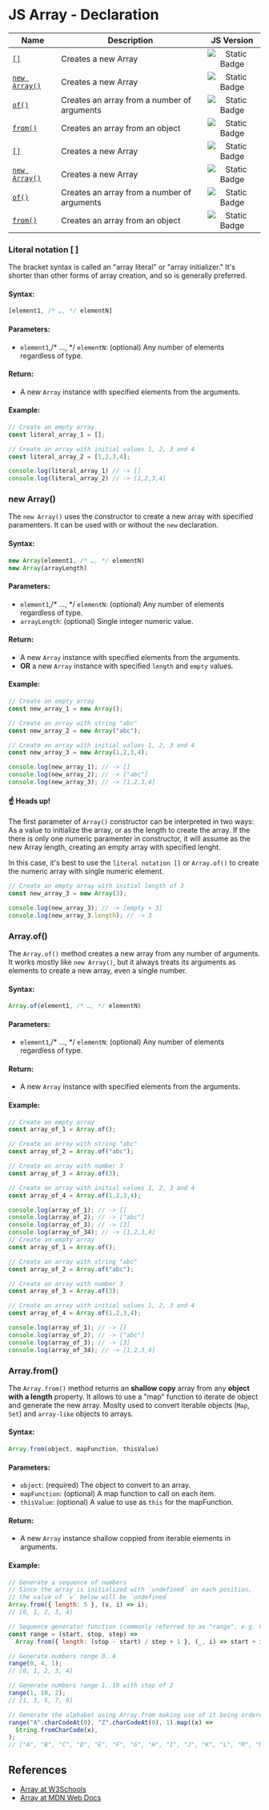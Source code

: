 # JS Array - Declaration

| Name | Description | JS Version |
| - | - | :-: |
| [`[]`](/javascript-references/array/array-declaration.md#literal-notation--) | Creates a new Array | ![Static Badge](https://img.shields.io/badge/ES1%20(1997)-f5f5f5) |
| [`new Array()`](/javascript-references/array/array-declaration.md#new-array) | Creates a new Array | ![Static Badge](https://img.shields.io/badge/ES1%20(1997)-f5f5f5) |
| [`of()`](/javascript-references/array/array-declaration.md#arrayof) | Creates an array from a number of arguments | ![Static Badge](https://img.shields.io/badge/ES6%20(2015)-f5f5f5) |
| [`from()`](/javascript-references/array/array-declaration.md#arrayfrom) | Creates an array from an object | ![Static Badge](https://img.shields.io/badge/ES6%20(2015)-f5f5f5) |
| [`[]`](/javascript-references/array/array-declaration.md#literal-notation--) | Creates a new Array | ![Static Badge](https://img.shields.io/badge/ES1%20(1997)-f5f5f5) |
| [`new Array()`](/javascript-references/array/array-declaration.md#new-array) | Creates a new Array | ![Static Badge](https://img.shields.io/badge/ES1%20(1997)-f5f5f5) |
| [`of()`](/javascript-references/array/array-declaration.md#arrayof) | Creates an array from a number of arguments | ![Static Badge](https://img.shields.io/badge/ES6%20(2015)-f5f5f5) |
| [`from()`](/javascript-references/array/array-declaration.md#arrayfrom) | Creates an array from an object | ![Static Badge](https://img.shields.io/badge/ES6%20(2015)-f5f5f5) |

### Literal notation [ ]
The bracket syntax is called an "array literal" or "array initializer." It's shorter than other forms of array creation, and so is generally preferred.

#### Syntax:
```javascript
[element1, /* …, */ elementN]
```

#### Parameters:
- `element1`,/* …, */ `elementN`: (optional) Any number of elements regardless of type.

#### Return:
- A new `Array` instance with specified elements from the arguments.

#### Example:
```javascript
// Create an empty array
const literal_array_1 = [];

// Create an array with initial values 1, 2, 3 and 4
const literal_array_2 = [1,2,3,4];

console.log(literal_array_1) // -> []
console.log(literal_array_2) // -> [1,2,3,4]
```

### new Array()
The `new Array()` uses the constructor to create a new array with specified paramenters. It can be used with or without the `new` declaration.

#### Syntax:
```javascript
new Array(element1, /* …, */ elementN)
new Array(arrayLength)
```

#### Parameters:
- `element1`,/* …, */ `elementN`: (optional) Any number of elements regardless of type. <br>
- `arrayLength`: (optional) Single integer numeric value.

#### Return:
- A new `Array` instance with specified elements from the arguments.
- <b>OR</b> a new `Array` instance with specified `length` and `empty` values.

#### Example:
```javascript
// Create an empty array
const new_array_1 = new Array();

// Create an array with string "abc"
const new_array_2 = new Array("abc");

// Create an array with initial values 1, 2, 3 and 4
const new_array_3 = new Array(1,2,3,4);

console.log(new_array_1); // -> []
console.log(new_array_2); // -> ["abc"]
console.log(new_array_3); // -> [1,2,3,4]
```

#### ☝️ Heads up!
The first parameter of `Array()` constructor can be interpreted in two ways: As a value to initialize the array, or as the length to create the array. If the there is only one numeric paramenter in constructor, it will assume as the new Array length, creating an empty array with specified lenght.

In this case, it's best to use the `literal notation []` or `Array.of()` to create the numeric array with single numeric element.

```javascript
// Create an empty array with initial length of 3
const new_array_3 = new Array(3);

console.log(new_array_3); // -> [empty × 3]
console.log(new_array_3.length); // -> 3
```

### Array.of()
The `Array.of()` method creates a new array from any number of arguments. It works mostly like `new Array()`, but it always treats its arguments as elements to create a new array, even a single number.

#### Syntax:
```javascript
Array.of(element1, /* …, */ elementN)
```

#### Parameters:
- `element1`,/* …, */ `elementN`: (optional) Any number of elements regardless of type.

#### Return:
- A new `Array` instance with specified elements from the arguments.

#### Example:
```javascript
// Create an empty array
const array_of_1 = Array.of();

// Create an array with string "abc"
const array_of_2 = Array.of("abc");

// Create an array with number 3
const array_of_3 = Array.of(3);

// Create an array with initial values 1, 2, 3 and 4
const array_of_4 = Array.of(1,2,3,4);

console.log(array_of_1); // -> []
console.log(array_of_2); // -> ["abc"]
console.log(array_of_3); // -> [3]
console.log(array_of_34); // -> [1,2,3,4]
// Create an empty array
const array_of_1 = Array.of();

// Create an array with string "abc"
const array_of_2 = Array.of("abc");

// Create an array with number 3
const array_of_3 = Array.of(3);

// Create an array with initial values 1, 2, 3 and 4
const array_of_4 = Array.of(1,2,3,4);

console.log(array_of_1); // -> []
console.log(array_of_2); // -> ["abc"]
console.log(array_of_3); // -> [3]
console.log(array_of_34); // -> [1,2,3,4]
```

### Array.from()
The `Array.from()` method returns an <b>shallow copy</b> array from any <b>object with a length</b> property. It allows to use a "map" function to iterate de object and generate the new array. Moslty used to convert iterable objects (`Map`, `Set`) and `array-like` objects to arrays.

#### Syntax:
```javascript
Array.from(object, mapFunction, thisValue)
```

#### Parameters:
- `object`: (required) The object to convert to an array. <br>
- `mapFunction`: (optional) A map function to call on each item. <br>
- `thisValue`: (optional) A value to use as `this` for the mapFunction.

#### Return:
- A new `Array` instance shallow coppied from iterable elements in arguments.

#### Example:
```javascript
// Generate a sequence of numbers
// Since the array is initialized with `undefined` on each position,
// the value of `v` below will be `undefined`
Array.from({ length: 5 }, (v, i) => i);
// [0, 1, 2, 3, 4]
```
```javascript
// Sequence generator function (commonly referred to as "range", e.g. Clojure, PHP, etc.)
const range = (start, stop, step) =>
  Array.from({ length: (stop - start) / step + 1 }, (_, i) => start + i * step);

// Generate numbers range 0..4
range(0, 4, 1);
// [0, 1, 2, 3, 4]

// Generate numbers range 1..10 with step of 2
range(1, 10, 2);
// [1, 3, 5, 7, 9]

// Generate the alphabet using Array.from making use of it being ordered as a sequence
range("A".charCodeAt(0), "Z".charCodeAt(0), 1).map((x) =>
  String.fromCharCode(x),
);
// ["A", "B", "C", "D", "E", "F", "G", "H", "I", "J", "K", "L", "M", "N", "O", "P", "Q", "R", "S", "T", "U", "V", "W", "X", "Y", "Z"]
```

## References
- [Array at W3Schools](https://www.w3schools.com/jsref/jsref_obj_array.asp)
- [Array at MDN Web Docs](https://developer.mozilla.org/en-US/docs/Web/JavaScript/Reference/Global_Objects/Array)
